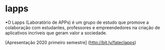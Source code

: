 # lapps
•O Lapps (Laboratório de APPs) é um grupo de estudo que promove a colaboração com estudantes, professores e empreendedores na criação de aplicativos incríveis que geram valor a sociedade.

[Apresentação 2020 primeiro semestre] (http://bit.ly/fateclapps)
